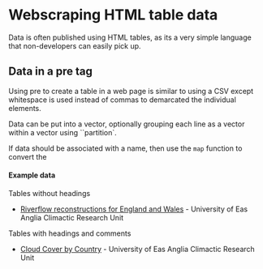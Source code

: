 # Webscraping HTML table data

Data is often published using HTML tables, as its a very simple language that non-developers can easily pick up.



## Data in a pre tag
Using pre to create a table in a web page is similar to using a CSV except whitespace is used instead of commas to demarcated the individual elements.

Data can be put into a vector, optionally grouping each line as a vector within a vector using ``partition`.

If data should be associated with a name, then use the `map` function to convert the


#### Example data
Tables without headings
* [Riverflow reconstructions for England and Wales](https://crudata.uea.ac.uk/cru/data/riverflow/) - University of Eas Anglia Climactic Research Unit

Tables with headings and comments
* [Cloud Cover by Country](https://crudata.uea.ac.uk/cru/data/hrg/cru_ts_4.01/crucy.1709191757.v4.01/countries/cld/) - University of Eas Anglia Climactic Research Unit
